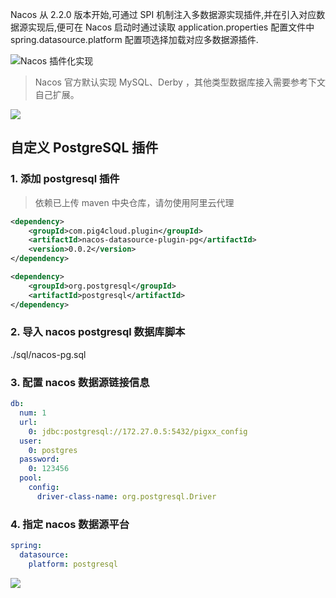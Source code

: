 Nacos 从 2.2.0 版本开始,可通过 SPI 机制注入多数据源实现插件,并在引入对应数据源实现后,便可在 Nacos 启动时通过读取 application.properties 配置文件中 spring.datasource.platform 配置项选择加载对应多数据源插件.

![Nacos 插件化实现
](https://minio.pigx.top/oss/202212/1671179590.jpg)

> Nacos 官方默认实现 MySQL、Derby ，其他类型数据库接入需要参考下文自己扩展。

![](https://minio.pigx.top/oss/202212/1671180565.png)

## 自定义 PostgreSQL 插件

### 1. 添加 postgresql 插件

> 依赖已上传 maven 中央仓库，请勿使用阿里云代理

```xml
<dependency>
	<groupId>com.pig4cloud.plugin</groupId>
	<artifactId>nacos-datasource-plugin-pg</artifactId>
	<version>0.0.2</version>
</dependency>

<dependency>
	<groupId>org.postgresql</groupId>
	<artifactId>postgresql</artifactId>
</dependency>
```

### 2. 导入 nacos postgresql 数据库脚本

./sql/nacos-pg.sql

### 3. 配置 nacos 数据源链接信息

```yaml
db:
  num: 1
  url:
    0: jdbc:postgresql://172.27.0.5:5432/pigxx_config
  user:
    0: postgres
  password:
    0: 123456
  pool:
    config:
      driver-class-name: org.postgresql.Driver
```

### 4. 指定 nacos 数据源平台

```yaml
spring:
  datasource:
    platform: postgresql
```
![](https://minio.pigx.vip/oss/202212/1671184577.png)

